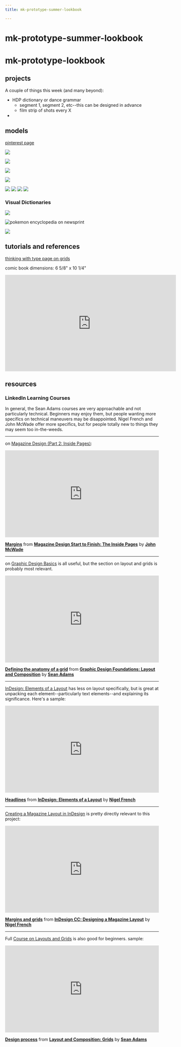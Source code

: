 ```yaml
---
title: mk-prototype-summer-lookbook

---
```


# mk-prototype-summer-lookbook

# mk-prototype-lookbook


## projects

A couple of things this week (and many beyond):
* HDP dictionary or dance grammar
    * segment 1, segment 2, etc--this can be designed in advance
    * film strip of shots every X
* 

## models

[pinterest page](https://www.pinterest.com/learninglabpins/project-lookbooks/)

![](https://i.pinimg.com/564x/e4/e5/01/e4e50110319b1fc6cc4c50eb9a60691e.jpg)

![](https://i.pinimg.com/originals/e9/0a/d9/e90ad96f082058fb92cda76c95fc7c9a.jpg)

![](https://designshack.net/wp-content/uploads/Clean-Design-Lookbook-Template.jpg)

![](https://i.pinimg.com/564x/58/cf/cd/58cfcdca51044ce6fa8f0bffcae7322f.jpg)

![](https://i.pinimg.com/564x/10/21/ed/1021ed4c136d17cbe534994b3d6546f8.jpg)
![](https://i.pinimg.com/564x/f4/d8/59/f4d85923177b0c62fe1360600cd302c7.jpg)
![](https://daniellesdooodles.files.wordpress.com/2012/10/layoutexamples8.jpg?w=584&h=814)
![](https://i.pinimg.com/564x/c1/03/c0/c103c0db1ec768c6724a1856bfbea7f9.jpg)

### Visual Dictionaries

![](https://upload.wikimedia.org/wikipedia/commons/thumb/5/5f/MET_DP148183.jpg/811px-MET_DP148183.jpg)

![pokemon encyclopedia on newsprint](https://di2ponv0v5otw.cloudfront.net/posts/2020/03/05/5e6157131528123b8fb9b64e/m_5e6157256a7fba5b1c2bf9e2.jpg)

![](https://www.google.com/url?sa=i&url=http%3A%2F%2Fwww.modachicago.org%2Fblog%2F2021%2F3%2F8%2Fpokmon-celebrating-25-years-with-fashion&psig=AOvVaw16sxyyPkBYzq_ld_gIr9o_&ust=1645833503833000&source=images&cd=vfe&ved=0CAkQjRxqFwoTCOD7zpXGmfYCFQAAAAAdAAAAABAE)


## tutorials and references

[thinking with type page on grids](http://thinkingwithtype.com/grid/)



comic book dimensions: 6 5/8" x 10 1/4"

<iframe width="560" height="315" src="https://www.youtube.com/embed/gETRi346Nmk" title="YouTube video player" frameborder="0" allow="accelerometer; autoplay; clipboard-write; encrypted-media; gyroscope; picture-in-picture" allowfullscreen></iframe>


## resources
 
### LinkedIn Learning Courses

In general, the Sean Adams courses are very approachable and not particularly technical. Beginners may enjoy them, but people wanting more specifics on technical maneuvers may be disappointed. Nigel French and John McWade offer more specifics, but for people totally new to things they may seem too in-the-weeds.

---
on [Magazine Design (Part 2: Inside Pages)](https://www.linkedin.com/learning/magazine-design-start-to-finish-the-inside-pages/design-effective-magazine-inside-pages?autoAdvance=true&autoSkip=false&autoplay=true&resume=true&u=2194065):

<div style="position:relative;height:0;padding-bottom:56.25%"><iframe width="640" height="360" src="https://www.linkedin.com/learning/embed/magazine-design-start-to-finish-the-inside-pages/margins?autoplay=false&claim=AQEWXm4sTAjzxQAAAX8r4tR8N0npzzyS_JMw8LXU1es0J8AP-NBG61oi8dpZq4VTpMWZy-C2bj4mepjC_CvtY7AcyMxfve7dhUQ5rEin9thRuEufhJI1b2QLUx2XE5owJaJVZDwEaS5I5uKtIeqHsroJ0wnQxUzI3ustetrAoX2Mw-QhPjTKZwsdfCzNXchDHcVQxu_ZleDyYYwuCG6J0964u-8vBQ98jbkyryNN8wTjlHtBmF32Jm9qsz0wBfZhPZmzF_xRYXtcINJkOM5Ts9lAfXYvZ7jKEKrSkkoIT0l2LvPYtFtPjziEk6hEwWjV_8nGbb9fqixrOQl3mNMmjaDgMV6iWxR6ldACW18mMXj3OC5jj1nLrrrO-fAONzIv6CfSGnfOeQjhxKd4_mSKJNJLrWlu4WzNsx091E6Dp6KnN_JCUSnhB0Mlm58-LfvK62PBnkSSInVqQ-InMrUCJbJljlrVj_srgahW76hsKf0PDVIKu985t85neQBOCf0u7PZzHnQl6FekLzqkPqCnTm2eqxoZocWDisgkmglXZ2NUQjMz7FCldECRTsRIQpMXl2wR4mlU3HmKF1frz1j-x1DIpwkX-PgnzIXsXXnW9ETbm6ba2i5gl4rEtbU-GE-kIVKBzl7NXDjmObEXIKqAEhzYNXhQYzbL7wkGOTyEzNjGYDwNMP-R0jNTO_uFdtoUAbOssJlgvw2gUvXYfq5n3f0hreFazcrXYSdd2esJ3tDrDpPl&lipi=urn%3Ali%3Apage%3Ad_learning_content%3B7RyVfy%2BZTpqMta36s5AwyQ%3D%3D&licu" mozallowfullscreen="true" webkitallowfullscreen="true" allowfullscreen="true" frameborder="0" style="position:absolute;width:100%;height:100%;left:0"></iframe></div><p><strong><a href="https://www.linkedin.com/learning/magazine-design-start-to-finish-the-inside-pages/margins?trk=embed_lil">Margins</a></strong> from <strong><a href="https://www.linkedin.com/learning/magazine-design-start-to-finish-the-inside-pages?trk=embed_lil">Magazine Design Start to Finish: The Inside Pages</a></strong> by <strong><a href="https://www.linkedin.com/learning/instructors/john-mcwade?trk=embed_lil">John McWade</a></strong></p>

---
on [Graphic Design Basics](https://www.linkedin.com/learning/graphic-design-foundations-layout-and-composition/defining-the-anatomy-of-a-grid?autoAdvance=true&autoSkip=false&autoplay=true&resume=true&u=2194065) is all useful, but the section on layout and grids is probably most relevant.

<div style="position:relative;height:0;padding-bottom:56.25%"><iframe width="640" height="360" src="https://www.linkedin.com/learning/embed/graphic-design-foundations-layout-and-composition/defining-the-anatomy-of-a-grid?autoplay=false&claim=AQEvQesymurSWQAAAX8r5Ryq2Yh1GeksbnVTOLkKzPV2f2TnPBcGeQaWYphs_rzb_dgcqweGo1LDOI74iYrk1sIDTVPLfQr9EV0KEvv5EnNDjouKfRQGheomGJFC9UkdR-ICBeYADRN2uZZFlUCp18FX6nJc5P5hWYU7HLN6QNFGO6CX2cYvk1HuuJ0xmV3lt63Wf6V_t69N_p4br22p43I0HaRwyaK2EtxZU58U_2h-t19gWQtJmqs8xhoUKhfYBc9sw4ckb1zSRX-Z2_MiIFNEDVdQv8qWcJcc6ApSqXAnvVGi5aITyS9Hc8iP_rB_Bv4DiznDdwRg3agd5Uy0afS6V74LqI8FN-dpu7rwcMgOXcviwUmGUlLehrxaMWtv95LhfVWG8L70NDjeWq_8f8bO_PiHST7C_TkhHX6KnsDKYze8aD9brHOSw17nT-zuEl3hQwRui0uRIG4vHffUq6THQ8pLzzmsjleZXWbs1AER6Xcib46aL7tYaSSLJ6WdpYgL8gqdRucMxvrbx1R8H6_1FSxbzU4YJhNAZNXa3atWDD_r5q_RNBjL80QRJU29A3WGlEqGtJmWK_7zi_m07ud6V_HGzyb6Kf96GErnJ2QjWZijTcrM6k4xSsU7-71_aPm2lZB0ILQGrBwMDYFAuVzFELACDxwh9TjbPOi2rDwiF0X5OWHOtjSsJPfvjwov4uGfhIy6G2ZFnRmg6NS6MtvN58mNVAw-UQJEFYILqoIAwhSpfHo&lipi=urn%3Ali%3Apage%3Ad_learning_content%3BGlnJVn0%2BRQe0tETVUamzsQ%3D%3D&licu" mozallowfullscreen="true" webkitallowfullscreen="true" allowfullscreen="true" frameborder="0" style="position:absolute;width:100%;height:100%;left:0"></iframe></div><p><strong><a href="https://www.linkedin.com/learning/graphic-design-foundations-layout-and-composition/defining-the-anatomy-of-a-grid?trk=embed_lil">Defining the anatomy of a grid</a></strong> from <strong><a href="https://www.linkedin.com/learning/graphic-design-foundations-layout-and-composition?trk=embed_lil">Graphic Design Foundations: Layout and Composition</a></strong> by <strong><a href="https://www.linkedin.com/learning/instructors/sean-adams?trk=embed_lil">Sean Adams</a></strong></p>

---
[InDesign: Elements of a Layout](https://www.linkedin.com/learning/indesign-elements-of-a-layout/welcome?autoAdvance=true&autoSkip=false&autoplay=true&resume=true&u=2194065) has less on layout specifically, but is great at unpacking each element--particularly text elements--and explaining its significance. Here's a sample:

<div style="position:relative;height:0;padding-bottom:56.25%"><iframe width="640" height="360" src="https://www.linkedin.com/learning/embed/indesign-elements-of-a-layout/headlines?autoplay=false&claim=AQE0k47JHbbA9AAAAX8r55lfqhBJvsp_NbA8jkfXH4r744gJJbNFof47TDMvwD9wryp_baKKggx3TMf4tO_uxHsdDr8N0XjlCth-Pq1OttyKXP1SuG9yY2CbbLOGsDH2Tprz4dk2a3lROIGinoz1bQjwdpf0R7U_qaY13yEK6tBFO9BmXcRXCsN0TZHhzdkwJd1vWYH40aeJx1Y32lCKp1FL1k361O9phixU6DxckIjztX3A0ZkXPKoevwZAS2am_C8boCzXSp3ja4Ot2qZQApa_UsTcb4v8b79TcscGVkKmhSzQS8j5EG6RfzUMzLlGtb5bBRKeUFspQWad0-AWOaWZ1MDmjINa8Q_vMrqnVGkNmg3HbaTohephjT2FSY647MaBTYqZsRXZ8PAVLTPPirQTp7-dM8-nFgveXb3OZUYtG7h_xHGBnS7L4rVEqinhXZRKOEZR4E_tNPs9C7beXvacOL4tryyJl8LBIkuL8JboWYdHLpPKLuRiBQT2OVpvnbnilSHel2gW8Nf3RwodUGDSyUiFYAgOIuge6bNZHmZl_QB8VVDNnSWuZL716w_LYVaAZeSCi4VpAg68uMH9yCDHPPMJUi68CWIPs6jy98M4afswvHyMQEBqELgpMD_YGcjRJwIo5_sDIHRUluq5CPOrEZ_2WSZlcYGU6hsdS88zFps6lnt2nKGXUtLm2uSgW4bqvV-IOaiwXJ4WXD0uPaJmp-Y9vAshq7qbPtW8dra_3A&lipi=urn%3Ali%3Apage%3Ad_learning_content%3BaNxmnOlyT8SADH%2FLMVFh%2Bg%3D%3D&licu" mozallowfullscreen="true" webkitallowfullscreen="true" allowfullscreen="true" frameborder="0" style="position:absolute;width:100%;height:100%;left:0"></iframe></div><p><strong><a href="https://www.linkedin.com/learning/indesign-elements-of-a-layout/headlines?trk=embed_lil">Headlines</a></strong> from <strong><a href="https://www.linkedin.com/learning/indesign-elements-of-a-layout?trk=embed_lil">InDesign: Elements of a Layout</a></strong> by <strong><a href="https://www.linkedin.com/learning/instructors/nigel-french?trk=embed_lil">Nigel French</a></strong></p>

---
[Creating a Magazine Layout in InDesign](https://www.linkedin.com/learning/indesign-cc-designing-a-magazine-layout/welcome?autoAdvance=true&autoSkip=false&autoplay=true&resume=true&u=2194065) is pretty directly relevant to this project:
<div style="position:relative;height:0;padding-bottom:56.25%"><iframe width="640" height="360" src="https://www.linkedin.com/learning/embed/indesign-cc-designing-a-magazine-layout/margins-and-grids?autoplay=false&claim=AQGUIYKLqdFhgwAAAX8r4TTtJw_BJ8ffBcGEFt427jNfN2eiGKVAqd6nitblylgmrmomab6a13okiWLsvItmj6SWbTvfvKo26cQU6lnjp5CkMNlYzy2gO1w8tZlNlZ4iCdsDulAKrdrkjV-9MtDDe2mtwH_vDL_DN-pqNiNVcsuwCrxAobmPZrs_dP2A2_l8hZz4gLU8R-5s3SIbGGgVTNksIshI0ooQ8b1gGfyjwhrwpE6JK9mgYxJX1P-WIPHUyB_iONI6LwalmmqmpKflGTBJqJ4lPUn5ti3J0bhk0xYuXS55MSBbf1U1yIYKtjv7-b7azcUHS3h9vIkkrmOKWVz4PBxOqnGX8gKI4oH-IAjQRvgOsfiwH83-Ufp-uPM98XGcXs8vCxr_5ry3Hdcq6gv75e_DnaCFEI2jWXjztqQd5bSL4jcgnkllrFr_TFg92aTtriktrf1m12TTETC22Gj2ZXrzw9u--yGRPdVO3abnB0AGlRBWEDbBv6C5n-2-LX7rvFF-nrLto8J34MLCXr9Vtgo6v7K5gFXJpc_QDIi1VggC6L-nLQJHwuj8c3YlwZ3guedn6UMgN0k2lIUgAupERgQAahbdjY1s1NCukSobDhpczOEzz3mh7gjUiJa0jmmsTMkvOAkSeEWxEB1-BbmiNvRMzWcUJDCm3IUe-uXmIZ5U9un629ShJ9GCuXogULxb3JWLuXnM9awSrpvQ-nYR4BOew35eimlan2q08TFrqQ&lipi=urn%3Ali%3Apage%3Ad_learning_content%3BH9UvYPSuRGSxc2phC%2BQrqQ%3D%3D&licu" mozallowfullscreen="true" webkitallowfullscreen="true" allowfullscreen="true" frameborder="0" style="position:absolute;width:100%;height:100%;left:0"></iframe></div><p><strong><a href="https://www.linkedin.com/learning/indesign-cc-designing-a-magazine-layout/margins-and-grids?trk=embed_lil">Margins and grids</a></strong> from <strong><a href="https://www.linkedin.com/learning/indesign-cc-designing-a-magazine-layout?trk=embed_lil">InDesign CC: Designing a Magazine Layout</a></strong> by <strong><a href="https://www.linkedin.com/learning/instructors/nigel-french?trk=embed_lil">Nigel French</a></strong></p>

---
Full [Course on Layouts and Grids](https://www.linkedin.com/learning/layout-and-composition-grids/welcome?autoAdvance=true&autoSkip=false&autoplay=true&resume=false&u=2194065) is also good for beginners.
sample:
<div style="position:relative;height:0;padding-bottom:56.25%"><iframe width="640" height="360" src="https://www.linkedin.com/learning/embed/layout-and-composition-grids/design-process?autoplay=false&claim=AQEpZG2thqBOeAAAAX8r6KHbQAlIwjzTiW4Fk5hmQ79mz4N0NddSS7dRUO_N01HynQQvf3uNfMUtaIkknFybWUzVDzew_gCUeRJ-xLvtuJiPnHJcVjySo0xsVyA0WHNDmhM2r6Rm6KQTD_7zeDB7l3pbtmk8LYdQcMs6YI0T2-vtV5sJO_2z5D-jftULBAVK9-dh7eOc0_0GQfDBa4jNLROZNI6F0amyqe535A2y6meczoXAA8wtCj-BB2WMhqB-kDHEDcylVLXHk84wf2JvtPjPB_3PCoWtG8v6vo5Zu-rw4J-r0YiMWyDr0H8JaYooyVbIEQnxjO_Dzmqb_0FFElsxqS4Ju3Ik9e1NGNFjBKKyzkAqtTVysZIlfuKgpcRgc89OmyxQlc9NKCLzcMOT_V2OqSu0eV0O7kNSoarDbLrlwhBuDwZ5ijSBtC6p8YuLSd8ifyWlwiD3sqKM7marwumVywJvkWGmL8ON14QuoZ-jQj2PaqI520U2Wbtsd8b8aXO1IiPce-KqBnmBtuuiV0N1f4of6lwLx6ZekMtAL1xPQS7INLrPh-rOZEOw6Ghu1dajy4eLGzt3gH9siXnSZSiZjui-nCKT_KNVj2-c2gKg6X-8Ahma55IFv8PFqE915dvYYgIt-gsNM5YvDWwmDM2AjxUiBNkEys4qPuFd5Za7DdAICiuSSg8YkpD1qhskjkJ_O0bKdf-2ztgSkYYo2cTcVC_hLJtWM9n_z1zpPSub8A&lipi=urn%3Ali%3Apage%3Ad_learning_content%3BV7JWHhQVS4C3N9cScCttDQ%3D%3D&licu" mozallowfullscreen="true" webkitallowfullscreen="true" allowfullscreen="true" frameborder="0" style="position:absolute;width:100%;height:100%;left:0"></iframe></div><p><strong><a href="https://www.linkedin.com/learning/layout-and-composition-grids/design-process?trk=embed_lil">Design process</a></strong> from <strong><a href="https://www.linkedin.com/learning/layout-and-composition-grids?trk=embed_lil">Layout and Composition: Grids</a></strong> by <strong><a href="https://www.linkedin.com/learning/instructors/sean-adams?trk=embed_lil">Sean Adams</a></strong></p>





